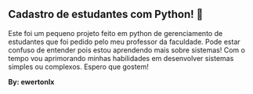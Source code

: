 ## Cadastro de estudantes com Python! 🐍

Este foi um pequeno projeto feito em python de gerenciamento de estudantes que foi pedido pelo meu professor da faculdade.
Pode estar confuso de entender pois estou aprendendo mais sobre sistemas! Com o tempo vou aprimorando minhas habilidades em desenvolver sistemas simples ou complexos.
Espero que gostem!

**By: ewertonlx**
